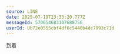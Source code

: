 ```yaml
---
source: LINE
date: 2025-07-19T23:33:20.777Z
messageId: 570654683107688756
userId: Ub72e0555cbf4df6c5440b4dc7993c71d
---
```


到着